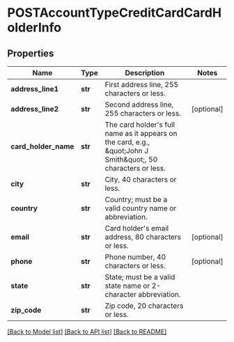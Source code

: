# POSTAccountTypeCreditCardCardHolderInfo

## Properties
Name | Type | Description | Notes
------------ | ------------- | ------------- | -------------
**address_line1** | **str** | First address line, 255 characters or less.  | 
**address_line2** | **str** | Second address line, 255 characters or less.  | [optional] 
**card_holder_name** | **str** | The card holder&#39;s full name as it appears on the card, e.g., \&quot;John J Smith\&quot;, 50 characters or less.  | 
**city** | **str** | City, 40 characters or less.  | 
**country** | **str** | Country; must be a valid country name or abbreviation.  | 
**email** | **str** | Card holder&#39;s email address, 80 characters or less.  | [optional] 
**phone** | **str** | Phone number, 40 characters or less.  | [optional] 
**state** | **str** | State; must be a valid state name or 2-character abbreviation.  | 
**zip_code** | **str** | Zip code, 20 characters or less.  | 

[[Back to Model list]](../README.md#documentation-for-models) [[Back to API list]](../README.md#documentation-for-api-endpoints) [[Back to README]](../README.md)


